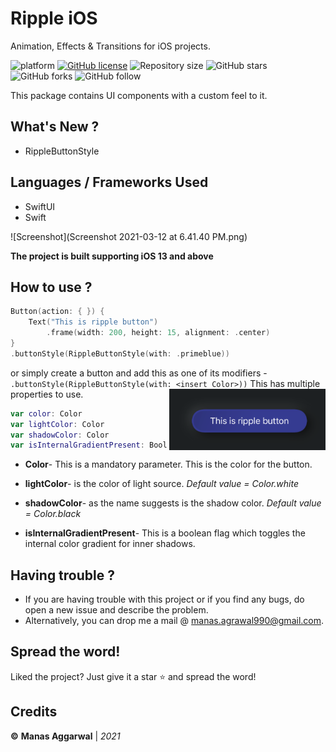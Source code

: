 # Ripple iOS
Animation, Effects & Transitions for iOS projects.


![platform](https://img.shields.io/badge/platform-iOS-orange)
[![GitHub license](https://img.shields.io/badge/License-Apache2.0-blue.svg)](LICENSE)
![Repository size](https://img.shields.io/github/repo-size/Fury-2K/Ripple)
![GitHub stars](https://img.shields.io/github/stars/Fury-2K/Ripple?style=social)
![GitHub forks](https://img.shields.io/github/forks/Fury-2K/Ripple?style=social)
![GitHub follow](https://img.shields.io/github/followers/Fury-2K?style=social)

This package contains UI components with a custom feel to it.

## What's New ?
- RippleButtonStyle
 
## Languages / Frameworks Used
- SwiftUI
- Swift


![Screenshot](Screenshot 2021-03-12 at 6.41.40 PM.png)

**The project is built supporting iOS 13 and above**

## How to use ?
```swift
Button(action: { }) {
    Text("This is ripple button")
        .frame(width: 200, height: 15, alignment: .center)
}
.buttonStyle(RippleButtonStyle(with: .primeblue))
```
or simply create a button and add this as one of its modifiers - 
`.buttonStyle(RippleButtonStyle(with: <insert Color>))`
<img align="right" src="/Resources/button_1.png" width="250">
This has multiple properties to use.
```swift
var color: Color
var lightColor: Color
var shadowColor: Color
var isInternalGradientPresent: Bool
```
- **Color**- This is a mandatory parameter. This is the color for the button.

- **lightColor**- is the color of light source. *Default value = Color.white*

- **shadowColor**- as the name suggests is the shadow color. *Default value = Color.black*

- **isInternalGradientPresent**- This is a boolean flag which toggles the internal color gradient for inner shadows.

## Having trouble ?
* If you are having trouble with this project or if you find any bugs, do open a new issue and describe the problem.
* Alternatively, you can drop me a mail @ manas.agrawal990@gmail.com.

## Spread the word!
Liked the project? Just give it a star ⭐️ and spread the word!

## Credits
**©** **Manas Aggarwal** | *2021*
